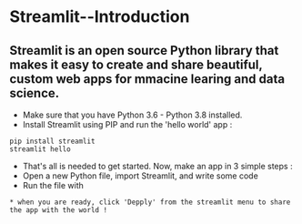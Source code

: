 # Streamlit--Introduction
## Streamlit is an open source Python library that makes it easy to create and share beautiful, custom web apps for mmacine learing and data science.
* Make sure that you have Python 3.6 - Python 3.8 installed.
* Install Streamlit using PIP and run the 'hello world' app :
```
pip install streamlit
streamlit hello
```
* That's all is needed  to get started.
Now, make an app in 3 simple steps :
* Open a new Python file, import Streamlit, and write some code
* Run the file with
``` streamlit run [filename.py]
* when you are ready, click 'Depply' from the streamlit menu to share the app with the world !
